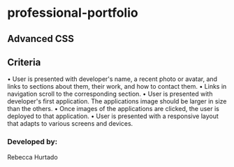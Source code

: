 # professional-portfolio

## Advanced CSS

## Criteria

•   User is presented with developer's name, a recent photo or avatar, and links to sections about them, their work, and how to      contact them.
•   Links in navigation scroll to the corresponding section.
•   User is presented with developer's first application. The applications image should be larger in size than the others.
•   Once images of the applications are clicked, the user is deployed to that application.
•   User is presented with a responsive layout that adapts to various screens and devices.

### Developed by:
Rebecca Hurtado